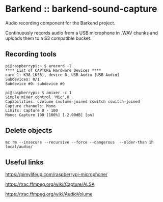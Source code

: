 # Barkend :: barkend-sound-capture

Audio recording component for the Barkend project. 

Continuously records audio from a USB microphone in .WAV chunks and uploads them to a S3 compatible bucket.

## Recording tools

    pi@raspberrypi:~ $ arecord -l
    **** List of CAPTURE Hardware Devices ****
    card 1: K38 [K38], device 0: USB Audio [USB Audio]
    Subdevices: 0/1
    Subdevice #0: subdevice #0

    pi@raspberrypi: $ amixer -c 1
    Simple mixer control 'Mic',0
    Capabilities: cvolume cvolume-joined cswitch cswitch-joined
    Capture channels: Mono
    Limits: Capture 0 - 100
    Mono: Capture 100 [100%] [-2.00dB] [on]


## Delete objects

    mc rm --insecure --recursive --force --dangerous  --older-than 1h local/audio/

## Useful links

https://pimylifeup.com/raspberrypi-microphone/

https://trac.ffmpeg.org/wiki/Capture/ALSA

https://trac.ffmpeg.org/wiki/AudioVolume